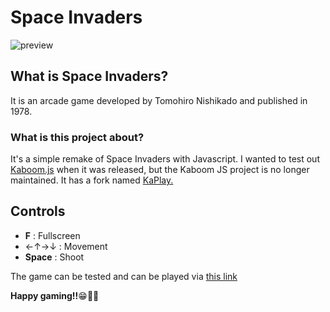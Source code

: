 # Space Invaders
![preview](demo.gif)

## What is Space Invaders?

It is an arcade game developed by Tomohiro Nishikado and published in 1978.

### What is this project about?

It's a simple remake of Space Invaders with Javascript. I wanted to test out <a href="https://kaboomjs.com/">Kaboom.js</a> when it was released, but the Kaboom JS project is no longer maintained. It has a fork named [KaPlay.](https://github.com/kaplayjs/kaplay)

## Controls

- **F** : Fullscreen
- ←↑→↓ : Movement
- **Space** : Shoot

The game can be tested and can be played via [this link](https://berkbal.github.io/space-invaders/)

**Happy gaming!!**😁✌🏻
